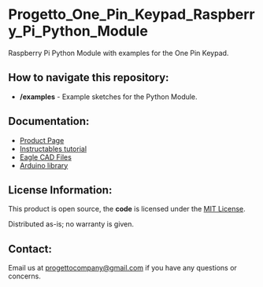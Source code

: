# Progetto_One_Pin_Keypad_Raspberry_Pi_Python_Module
Raspberry Pi Python Module with examples for the One Pin Keypad.
## How to navigate this repository:
* **/examples** - Example sketches for the Python Module.

## Documentation:
* [Product Page](https://www.tindie.com/products/Progetto/one-pin-keypad/)
* [Instructables tutorial](https://www.instructables.com/id/Meet-One-Pin-Keypad)
* [Eagle CAD Files](https://github.com/ProgettoCompany/One_Pin_Keypad_Eagle_Files)
* [Arduino library](https://github.com/ProgettoCompany/Progetto_One_Pin_Keypad_Arduino_Library)
## License Information:
This product is open source, the **code** is licensed under the [MIT License](https://opensource.org/licenses/MIT).

Distributed as-is; no warranty is given.
## Contact:
Email us at progettocompany@gmail.com if you have any questions or concerns.
